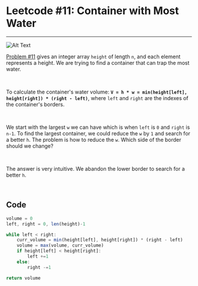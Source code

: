# Leetcode #11: Container with Most Water

---

![Alt Text](https://i.ibb.co/4RQLn0C/blog0-0.png)

[Problem #11](https://leetcode.com/problems/container-with-most-water/description/) gives an integer array `height` of length `n`, and each element represents a height. We are trying to find a container that can trap the most water.

<br/>

To calculate the container's water volume: **`V = h * w = min(height[left], height[right]) * (right - left)`**, where `left` and `right` are the indexes of the container's borders.

<br/>

We start with the largest `w` we can have which is when `left` is `0` and `right` is `n-1`. To find the largest container, we could reduce the `w` by `1` and search for a better `h`. The problem is how to reduce the `w`. Which side of the border should we change?

<br/>

The answer is very intuitive. We abandon the lower border to search for a better `h`.

<br/>

## Code

```js
volume = 0
left, right = 0, len(height)-1

while left < right:
    curr_volume = min(height[left], height[right]) * (right - left)
    volume = max(volume, curr_volume)
    if height[left] < height[right]:
        left +=1
    else:
        right -=1

return volume
```
